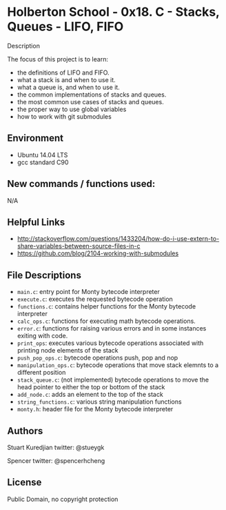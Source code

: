 #  Holberton School - 0x18. C - Stacks, Queues - LIFO, FIFO
Description

The focus of this project is to learn:
* the definitions of LIFO and FIFO.
* what a stack is and when to use it.
* what a queue is, and when to use it.
* the common implementations of stacks and queues.
* the most common use cases of stacks and queues.
* the proper way to use global variables
* how to work with git submodules

## Environment
* Ubuntu 14.04 LTS
* gcc standard C90

## New commands / functions used:
N/A

## Helpful Links
* http://stackoverflow.com/questions/1433204/how-do-i-use-extern-to-share-variables-between-source-files-in-c
* https://github.com/blog/2104-working-with-submodules

## File Descriptions
- `main.c`: entry point for Monty bytecode interpreter
- `execute.c`: executes the requested bytecode operation
- `functions.c`: contains helper functions for the Monty bytecode interpreter
- `calc_ops.c`: functions for executing math bytecode operations.
- `error.c`: functions for raising various errors and in some instances exiting with code.
- `print_ops`: executes various bytecode operations associated with printing node elements of the stack
- `push_pop_ops.c`: bytecode operations push, pop and nop
- `manipulation_ops.c`: bytecode operations that move stack elemnts to a different position
- `stack_queue.c`: (not implemented) bytecode operations to move the head pointer to either the top or bottom of the stack
- `add_node.c`: adds an element to the top of the stack
- `string_functions.c`: various string manipulation functions
- `monty.h`: header file for the Monty bytecode interpreter

## Authors
Stuart Kuredjian
twitter: @stueygk

Spencer
twitter: @spencerhcheng

## License
Public Domain, no copyright protection
